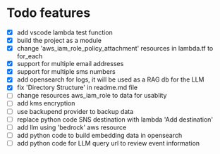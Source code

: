 # Todo features

- [x] add vscode lambda test function
- [x] build the project as a module
- [x] change 'aws_iam_role_policy_attachment' resources in lambda.tf to for_each
- [x] support for multiple email addresses
- [x] support for multiple sms numbers
- [x] add opensearch for logs, it will be used as a RAG db for the LLM
- [x] fix 'Directory Structure' in readme.md file
- [ ] change resources aws_iam_role to data for usablity
- [ ] add kms encryption
- [ ] use backupend provider to backup data
- [ ] replace python code SNS destination with lambda 'Add destination'
- [ ] add llm using 'bedrock' aws resource
- [ ] add python code to build embedding data in opensearch
- [ ] add python code for LLM query url to review event information

